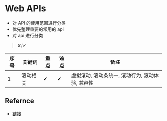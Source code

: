 # Web APIs

- 对 API 的使用范围进行分类
- 优先整理重要的常用的 api
- 对 api 进行分类

> ✘/✔

| 序号 | 关键词   | 重点 | 难点 | 备注                                             |
| ---- | -------- | ---- | ---- | ------------------------------------------------ |
| 1    | 滚动相关 | ✔    | ✔    | 虚拟滚动, 滚动条统一, 滚动行为, 滚动体验, 兼容性 |

## Refernce

- [链接](https://developer.mozilla.org/en-US/docs/Web/API)

